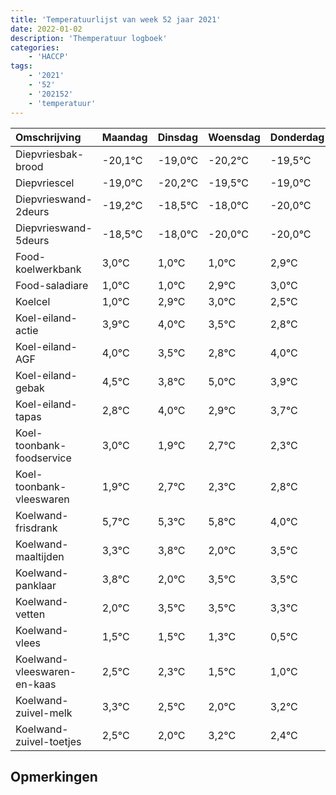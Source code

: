 ```yaml
---
title: 'Temperatuurlijst van week 52 jaar 2021'
date: 2022-01-02
description: 'Themperatuur logboek'
categories:
    - 'HACCP'
tags:
    - '2021'
    - '52'
    - '202152'
    - 'temperatuur'
---
```

|Omschrijving|Maandag|Dinsdag|Woensdag|Donderdag|Vrijdag|Zaterdag|Zondag|
|:---|:---|:---|:---|:---|:---|:---|:---|
|Diepvriesbak-brood|-20,1°C|-19,0°C|-20,2°C|-19,5°C|-19,0°C|-21,0°C|-21,0°C|
|Diepvriescel|-19,0°C|-20,2°C|-19,5°C|-19,0°C|-21,0°C|-21,0°C|-19,1°C|
|Diepvrieswand-2deurs|-19,2°C|-18,5°C|-18,0°C|-20,0°C|-20,0°C|-18,1°C|-18,0°C|
|Diepvrieswand-5deurs|-18,5°C|-18,0°C|-20,0°C|-20,0°C|-18,1°C|-18,0°C|-18,5°C|
|Food-koelwerkbank|3,0°C|1,0°C|1,0°C|2,9°C|3,0°C|2,5°C|1,8°C|
|Food-saladiare|1,0°C|1,0°C|2,9°C|3,0°C|2,5°C|1,8°C|3,0°C|
|Koelcel|1,0°C|2,9°C|3,0°C|2,5°C|1,8°C|3,0°C|1,9°C|
|Koel-eiland-actie|3,9°C|4,0°C|3,5°C|2,8°C|4,0°C|2,9°C|3,7°C|
|Koel-eiland-AGF|4,0°C|3,5°C|2,8°C|4,0°C|2,9°C|3,7°C|3,3°C|
|Koel-eiland-gebak|4,5°C|3,8°C|5,0°C|3,9°C|4,7°C|4,3°C|4,8°C|
|Koel-eiland-tapas|2,8°C|4,0°C|2,9°C|3,7°C|3,3°C|3,8°C|2,0°C|
|Koel-toonbank-foodservice|3,0°C|1,9°C|2,7°C|2,3°C|2,8°C|1,0°C|2,5°C|
|Koel-toonbank-vleeswaren|1,9°C|2,7°C|2,3°C|2,8°C|1,0°C|2,5°C|2,5°C|
|Koelwand-frisdrank|5,7°C|5,3°C|5,8°C|4,0°C|5,5°C|5,5°C|5,3°C|
|Koelwand-maaltijden|3,3°C|3,8°C|2,0°C|3,5°C|3,5°C|3,3°C|2,5°C|
|Koelwand-panklaar|3,8°C|2,0°C|3,5°C|3,5°C|3,3°C|2,5°C|2,0°C|
|Koelwand-vetten|2,0°C|3,5°C|3,5°C|3,3°C|2,5°C|2,0°C|3,2°C|
|Koelwand-vlees|1,5°C|1,5°C|1,3°C|0,5°C|0,0°C|1,2°C|0,4°C|
|Koelwand-vleeswaren-en-kaas|2,5°C|2,3°C|1,5°C|1,0°C|2,2°C|1,4°C|2,5°C|
|Koelwand-zuivel-melk|3,3°C|2,5°C|2,0°C|3,2°C|2,4°C|3,5°C|2,4°C|
|Koelwand-zuivel-toetjes|2,5°C|2,0°C|3,2°C|2,4°C|3,5°C|2,4°C|3,4°C|

## Opmerkingen


